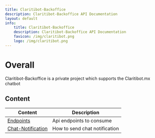 ```yaml
---
title: Claritibot-Backoffice
description: Claritibot-Backoffice API Documentation
layout: default
info:
    title: Claritibot-Backoffice
    description: Claritibot-Backoffice API Documentation
    favicon: /img/claritibot.png
    logo: /img/claritibot.png
---
```



# Overall
Claritibot-Backoffice is a private project which supports the Claritibot.mx chatbot

## Content

| Content | Description | 
|---|---|
| [Endpoints](endpoints) | Api endpoints to consume |
| [Chat-Notification](chat-notification) | How to send chat notification |

